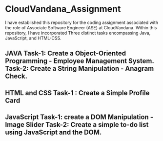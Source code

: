 # CloudVandana_Assignment
I have established this repository for the coding assignment associated with the role of Associate Software Engineer (ASE) at CloudVandana. Within this repository, I have incorporated Three distinct tasks encompassing Java, JavaScript, and HTML-CSS.

JAVA
Task-1:  Create a Object-Oriented Programming - Employee Management System.
Task-2:  Create a String Manipulation - Anagram Check.
-------------------------------------------------------------------------------
HTML and CSS
Task-1 : Create a Simple Profile Card
-------------------------------------------------------------------------------
JavaScript
Task-1: create a DOM Manipulation - Image Slider
Task-2: Create a simple to-do list using JavaScript and the DOM.
---------------------------------------------------------------------------------
